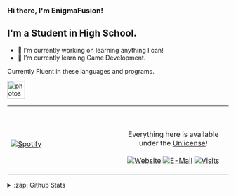 ### Hi there, I'm EnigmaFusion!


## I'm a Student in High School.

- 🔭 I’m currently working on learning anything I can!
- 🌱 I’m currently learning Game Development.

Currently Fluent in these languages and programs.
<p align="left"><img src="https://devicons.github.io/devicon/devicon.git/icons/photoshop/photoshop-plain.svg" alt="photoshop" width="40" height="40"/></p>

<table width="100%"> 
  <tr>
  <td width="50%">
      
&nbsp; <br> [![Spotify](https://novatorem.enigmafusion1.vercel.app/api/spotify)](https://open.spotify.com/user/omnitenebris)

  </td>
  <td width="50%">

<br><p align="center">Everything here is available under the [Unlicense](https://choosealicense.com/licenses/unlicense/)!<br><br>
  [![Website](https://img.shields.io/badge/website-dev-2a8?style=flat-square&logo=safari&logoColor=white)](https://novac.dev)
  [![E-Mail](https://img.shields.io/badge/email-reveal-369?style=flat-square&logo=gmail&logoColor=white)](https://mailhide.io/e/5ck1H)
  [![Visits](https://badges.pufler.dev/visits/novatorem/novatorem?logo=GitHub&label=github%20visits&color=blue&logoColor=white&style=flat-square)](https://github.com/novatorem)
</p>
  </td>
  </table>

[//]: <> (The `&nbsp;` is to have Aphelion take up more space)


<details>
  <summary>:zap: Github Stats</summary>

  <img align="left" alt="EnigmaFusion's Github Stats" src="https://github-readme-stats-nu-swart.vercel.app/api?username=Enigmafusion1&show_icons=true&hide_border=true" />

</details>

[website]: enigmafusion.me
[youtube]: https://youtube.com/EnigmaFusion